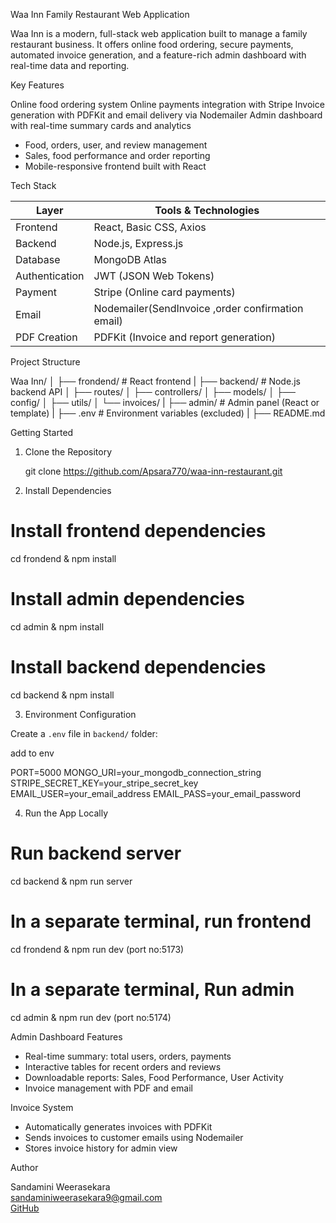 Waa Inn Family Restaurant Web Application

Waa Inn is a modern, full-stack web application built to manage a family restaurant business. It offers online food ordering, secure payments, automated invoice generation, and a feature-rich admin dashboard with real-time data and reporting.

 Key Features

 Online food ordering system
 Online payments integration with Stripe
 Invoice generation with PDFKit and email delivery via Nodemailer
 Admin dashboard with real-time summary cards and analytics
-  Food, orders, user, and review management
-  Sales, food performance and order reporting
-  Mobile-responsive frontend built with React 


Tech Stack

| Layer       | Tools & Technologies                                |
|-------------|-----------------------------------------------------|
| Frontend    | React, Basic CSS, Axios                             |
| Backend     | Node.js, Express.js                                 |
| Database    | MongoDB Atlas                                       |
| Authentication | JWT (JSON Web Tokens)                            |
| Payment     | Stripe (Online card payments)                       |
| Email       | Nodemailer(SendInvoice ,order confirmation email)   |
| PDF Creation| PDFKit (Invoice and report generation)              |
      
 
 Project Structure
 
Waa Inn/
│
├── frondend/           # React frontend
|
├── backend/            # Node.js backend API
│   ├── routes/
│   ├── controllers/
│   ├── models/
│   ├── config/
│   ├── utils/
│   └── invoices/
|
├── admin/              # Admin panel (React or template)
|
├── .env                # Environment variables (excluded)
|
├── README.md


 Getting Started

 1. Clone the Repository

     git clone https://github.com/Apsara770/waa-inn-restaurant.git


 2. Install Dependencies

# Install frontend dependencies
cd frondend &
npm install

# Install admin dependencies
cd admin &
npm install

# Install backend dependencies
cd backend &
npm install


 3. Environment Configuration

Create a `.env` file in `backend/` folder:

 add to env
 
PORT=5000
MONGO_URI=your_mongodb_connection_string
STRIPE_SECRET_KEY=your_stripe_secret_key
EMAIL_USER=your_email_address
EMAIL_PASS=your_email_password


 4. Run the App Locally


# Run backend server
cd backend &
npm run server

# In a separate terminal, run frontend
cd frondend &
npm run dev
(port no:5173)

# In a separate terminal, Run admin
cd admin &
npm run dev
(port no:5174)

 Admin Dashboard Features

- Real-time summary: total users, orders, payments
- Interactive tables for recent orders and reviews
- Downloadable reports: Sales, Food Performance, User Activity
- Invoice management with PDF and email

 Invoice System

- Automatically generates invoices with PDFKit
- Sends invoices to customer emails using Nodemailer
- Stores invoice history for admin view



 Author

  Sandamini Weerasekara  
  sandaminiweerasekara9@gmail.com  
  [GitHub](https://github.com/Apsara770)


